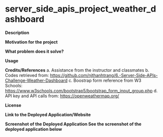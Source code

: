 # server_side_apis_project_weather_dashboard

**Description**

**Motivation for the project**

**What problem does it solve?**

**Usage**

**Credits/References**
a. Assistance from the instructor and classmates
b. Codes retrieved from: https://github.com/njthanhtrang/6.-Server-Side-APIs-Challenge-Weather-Dashboard
c. Boostrap form reference from W3 Schools: https://www.w3schools.com/bootstrap5/bootstrap_form_input_group.php
d. API key and API calls from: https://openweathermap.org/

**License**

**Link to the Deployed Application/Website**

**Screenshot of the Deployed Application See the screenshot of the deployed application below**
